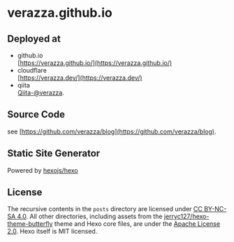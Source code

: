 # verazza.github.io

## Deployed at
- github.io  
[https://verazza.github.io/](https://verazza.github.io/)
- cloudflare  
[https://verazza.dev/](https://verazza.dev/)
- qiita  
[Qiita-@verazza](https://qiita.com/verazza).  

## Source Code
see [https://github.com/verazza/blog](https://github.com/verazza/blog).

## Static Site Generator
Powered by [hexojs/hexo](https://github.com/hexojs/hexo)

## License
The recursive contents in the `posts` directory are licensed under [CC BY-NC-SA 4.0](posts/LICENSE). All other directories, including assets from the [jerryc127/hexo-theme-butterfly](https://github.com/jerryc127/hexo-theme-butterfly) theme and Hexo core files, are under the [Apache License 2.0](LICENSE). Hexo itself is MIT licensed.
